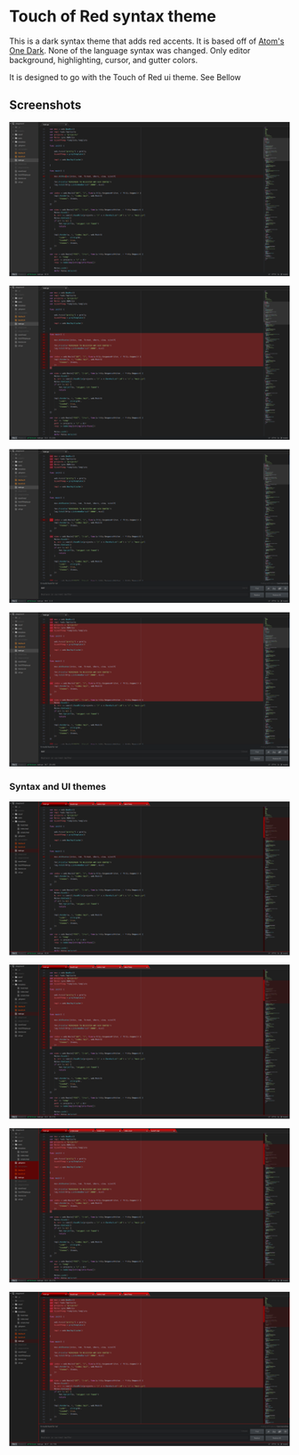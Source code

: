 # Touch of Red syntax theme

This is a dark syntax theme that adds red accents. It is based off of [Atom's One Dark](https://atom.io/themes/one-dark-syntax).
None of the language syntax was changed. Only editor background, highlighting, cursor, and gutter colors.

It is designed to go with the Touch of Red ui theme. See Bellow

## Screenshots

![touch of red screenshot 1](https://raw.githubusercontent.com/gregpechiro/touch-of-red-syntax/master/assets/screenshot1.png)

![touch of red screenshot 2](https://raw.githubusercontent.com/gregpechiro/touch-of-red-syntax/master/assets/screenshot2.png)

![touch of red screenshot 3](https://raw.githubusercontent.com/gregpechiro/touch-of-red-syntax/master/assets/screenshot3.png)

![touch of red screenshot 4](https://raw.githubusercontent.com/gregpechiro/touch-of-red-syntax/master/assets/screenshot4.png)

### Syntax and UI themes

![touch of red screenshot-combo 1](https://raw.githubusercontent.com/gregpechiro/touch-of-red-syntax/master/assets/screenshot-combo1.png)

![touch of red screenshot-combo 2](https://raw.githubusercontent.com/gregpechiro/touch-of-red-syntax/master/assets/screenshot-combo2.png)

![touch of red screenshot-combo 3](https://raw.githubusercontent.com/gregpechiro/touch-of-red-syntax/master/assets/screenshot-combo3.png)

![touch of red screenshot-combo 4](https://raw.githubusercontent.com/gregpechiro/touch-of-red-syntax/master/assets/screenshot-combo4.png)
